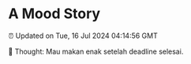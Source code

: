 # A Mood Story

⏰ Updated on Tue, 16 Jul 2024 04:14:56 GMT

💭 Thought: Mau makan enak setelah deadline selesai.

